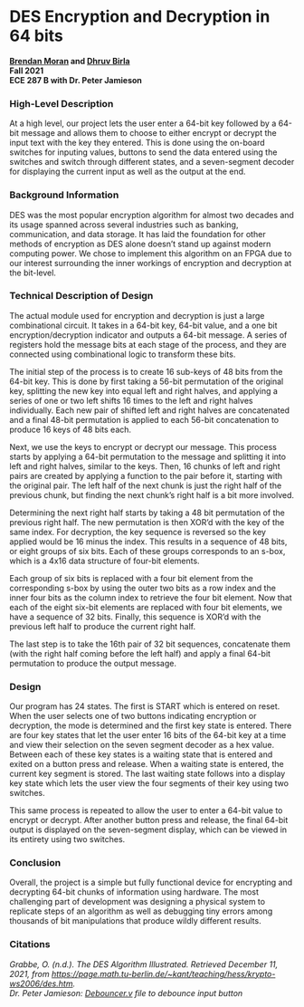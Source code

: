 # DES Encryption and Decryption in 64 bits

**[Brendan Moran](https://github.com/brenmor24) and [Dhruv Birla](https://github.com/birlad)**\
**Fall 2021**\
**ECE 287 B with Dr. Peter Jamieson**

### High-Level Description
At a high level, our project lets the user enter a 64-bit key followed by a 64-bit message and allows them to choose to either encrypt or decrypt the input text with the key they entered. This is done using the on-board switches for inputing values, buttons to send the data entered using the switches and switch through different states, and a seven-segment decoder for displaying the current input as well as the output at the end.

### Background Information
DES was the most popular encryption algorithm for almost two decades and its usage spanned across several industries such as banking, communication, and data storage. It has laid the foundation for other methods of encryption as DES alone doesn’t stand up against modern computing power. We chose to implement this algorithm on an FPGA due to our interest surrounding the inner workings of encryption and decryption at the bit-level.

### Technical Description of Design
The actual module used for encryption and decryption is just a large combinational circuit. It takes in a 64-bit key, 64-bit value, and a one bit encryption/decryption indicator and outputs a 64-bit message. A series of registers hold the message bits at each stage of the process, and they are connected using combinational logic to transform these bits. 

The initial step of the process is to create 16 sub-keys of 48 bits from the 64-bit key. This is done by first taking a 56-bit permutation of the original key, splitting the new key into equal left and right halves, and applying a series of one or two left shifts 16 times to the left and right halves individually. Each new pair of shifted left and right halves are concatenated and a final 48-bit permutation is applied to each 56-bit concatenation to produce 16 keys of 48 bits each.

Next, we use the keys to encrypt or decrypt our message. This process starts by applying a 64-bit permutation to the message and splitting it into left and right halves, similar to the keys. Then, 16 chunks of left and right pairs are created by applying a function to the pair before it, starting with the original pair. The left half of the next chunk is just the right half of the previous chunk, but finding the next chunk’s right half is a bit more involved. 

Determining the next right half starts by taking a 48 bit permutation of the previous right half. The new permutation is then XOR’d with the key of the same index. For decryption, the key sequence is reversed so the key applied would be 16 minus the index. This results in a sequence of 48 bits, or eight groups of six bits. Each of these groups corresponds to an s-box, which is a 4x16 data structure of four-bit elements. 

Each group of six bits is replaced with a four bit element from the corresponding s-box by using the outer two bits as a row index and the inner four bits as the column index to retrieve the four bit element. Now that each of the eight six-bit elements are replaced with four bit elements, we have a sequence of 32 bits. Finally, this sequence is XOR’d with the previous left half to produce the current right half. 

The last step is to take the 16th pair of 32 bit sequences, concatenate them (with the right half coming before the left half) and apply a final 64-bit permutation to produce the output message.

### Design
Our program has 24 states. The first is START which is entered on reset. When the user selects one of two buttons indicating encryption or decryption, the mode is determined and the first key state is entered. There are four key states that let the user enter 16 bits of the 64-bit key at a time and view their selection on the seven segment decoder as a hex value. Between each of these key states is a waiting state that is entered and exited on a button press and release. When a waiting state is entered, the current key segment is stored. The last waiting state follows into a display key state which lets the user view the four segments of their key using two switches. 

This same process is repeated to allow the user to enter a 64-bit value to encrypt or decrypt. After another button press and release, the final 64-bit output is displayed on the seven-segment display, which can be viewed in its entirety using two switches.

### Conclusion
Overall, the project is a simple but fully functional device for encrypting and decrypting 64-bit chunks of information using hardware. The most challenging part of development was designing a physical system to replicate steps of an algorithm as well as debugging tiny errors among thousands of bit manipulations that produce wildly different results.

### Citations
*Grabbe, O. (n.d.). The DES Algorithm Illustrated. Retrieved December 11, 2021, from https://page.math.tu-berlin.de/~kant/teaching/hess/krypto-ws2006/des.htm.* \
*Dr. Peter Jamieson: [Debouncer.v](des_encr_decr/debouncer.v) file to debounce input button*
